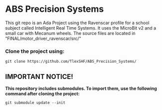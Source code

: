 # ABS Precision Systems
This git repo is an Ada Project using the Ravenscar profile for a school subject called Intelligent Real Time Systems.
It uses the MicroBit v2 and a small car with Mecanum wheels.
The source files are located in "FINAL/motor_driver_ravenscar/src/"

### Clone the project using:
```git
git clone https://github.com/TlexSHF/ABS_Precision_Systems/
```

## IMPORTANT NOTICE!
**This repository includes submodules. To import them, use the following command after cloning the project:**

```git
git submodule update --init
```
